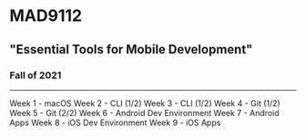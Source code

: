 # MAD9112

## "Essential Tools for Mobile Development"

### Fall of 2021

* * *

Week 1 - macOS
Week 2 - CLI (1/2)
Week 3 - CLI (1/2)
Week 4 - Git (1/2)
Week 5 - Git (2/2)
Week 6 - Android Dev Environment
Week 7 - Android Apps
Week 8 - iOS Dev Environment
Week 9 - iOS Apps

